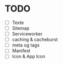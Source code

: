 # TODO
* [ ] Texte
* [ ] Sitemap
* [ ] Serviceworker
* [ ] caching & cacheburst
* [ ] meta og tags
* [ ] Manifest
* [ ] Icon & App Icon
